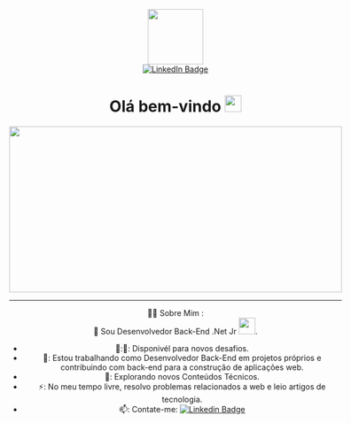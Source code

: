 
<div id="container" align="center" style="display: flex; flex-direction: column; align-items: center;">
  <div id="header">
    <img src="https://media.giphy.com/media/M9gbBd9nbDrOTu1Mqx/giphy.gif" width="100"/>
  </div>
  <div id="badges">
    <a href="https://www.linkedin.com/in/raicy-augusto-rodrigues-pinto-a89201263/">
      <img src="https://img.shields.io/badge/LinkedIn-blue?style=for-the-badge&logo=linkedin&logoColor=white" alt="LinkedIn Badge"/>
    </a>
    <div id ="badges">
      <img src="https://komarev.com/ghpvc/?username=Raicy-Augusto&style=flat-square&color=blue" alt=""/>
    <div>
  </div>
</div>
<h1>
  Olá bem-vindo
  <img src="https://media.giphy.com/media/hvRJCLFzcasrR4ia7z/giphy.gif" width="30px"/>
 </h1>
<div align="center">
  <img src="https://media.giphy.com/media/dWesBcTLavkZuG35MI/giphy.gif" width="600" height="300"/>
</div>

---
    
:man_technologist: Sobre Mim :<br>
   👋
   Sou Desenvolvedor Back-End .Net Jr <img src="https://media.giphy.com/media/WUlplcMpOCEmTGBtBW/giphy.gif" width="30">.
    
- 👨‍:💼: Disponivél para novos desafios. 
- 🔭: Estou trabalhando como Desenvolvedor Back-End em projetos próprios e contribuindo com  back-end para a construção de aplicações web.
- 🌱: Explorando novos Conteúdos Técnicos.
- ⚡: No meu tempo livre, resolvo problemas relacionados a web  e leio artigos de tecnologia.
- 📫: Contate-me: [![Linkedin Badge](https://img.shields.io/badge/-kakbar-blue?style=flat&logo=Linkedin&logoColor=white)](https://www.linkedin.com/in/raicy-augusto-rodrigues-pinto-a89201263/)
